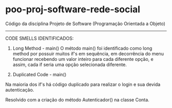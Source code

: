 # poo-proj-software-rede-social
Código da disciplina Projeto de Software (Programação Orientada a Objeto)

--------------------------------------------------------------------------------------------------------------------------------------------------------

CODE SMELLS IDENTIFICADOS:
1) Long Method - main()
O método main() foi identificado como long method por possuir muitos if's em sequência, em decorrência do menu funcionar recebendo um valor inteiro para cada diferente opção, e assim, cada if seria uma opção selecionada diferente.

2) Duplicated Code - main()

Na maioria dos if's há código duplicado para realizar o login e sua devida autenticação.

Resolvido com a criação do método Autenticador() na classe Conta.
